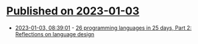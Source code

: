 # [Published on 2023-01-03](index.md)

* [2023-01-03, 08:39:01](https://lobste.rs/s/oz3pyi/26_programming_languages_25_days_part_2) - [26 programming languages in 25 days, Part 2: Reflections on language design](https://matt.might.net/articles/26-languages-part2/)
